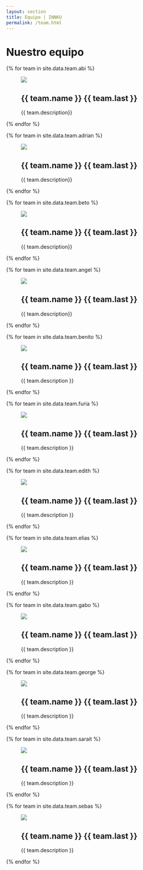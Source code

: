 ```yaml
---
layout: section
title: Equipo | INNKU
permalink: /team.html
---
```


<div class="row innku-title">
  <div class="col-lg-12">
    <h1>Nuestro equipo</h1>
  </div>

  <div class="col-lg-offset-5 col-lg-2 col-md-offset-5 col-md-2 col-sm-offset-5 col-sm-2 col-xs-offset-4 col-xs-4">
    <div class="row">
      <div class="col-lg-offset-4 col-lg-4 col-md-offset-4 col-md-4 col-sm-offset-4 col-sm-4 col-xs-offset-4 col-xs-4 innku-title-divisor">
      </div>
    </div>
  </div>
</div>

<div class="row team">

  {% for team in site.data.team.abi %}
    <div class="col-lg-4 col-sm-4 col-xs-12 text-center member">
      <figure class="effect-oscar">
        <img src="img/team/abi.jpg">
        <figcaption>
          <h2><span>{{ team.name }}</span> {{ team.last }}</h2>
          <p>{{ team.description}}</p>
        </figcaption>
      </figure>
    </div>
  {% endfor %}

  {% for team in site.data.team.adrian %}
    <div class="col-lg-4 col-sm-4 col-xs-12 text-center member">
      <figure class="effect-oscar">
        <img src="img/team/adrian.jpg">
        <figcaption>
          <h2><span>{{ team.name }}</span> {{ team.last }}</h2>
          <p>{{ team.description}}</p>
        </figcaption>
      </figure>
    </div>
  {% endfor %}

  {% for team in site.data.team.beto %}
    <div class="col-lg-4 col-sm-4 col-xs-12 text-center member">
      <figure class="effect-oscar">
        <img src="img/team/beto.jpg">
        <figcaption>
          <h2><span>{{ team.name }}</span> {{ team.last }}</h2>
          <p>{{ team.description}}</p>
        </figcaption>
      </figure>
    </div>
  {% endfor %}

</div>

<div class="row team">

  {% for team in site.data.team.angel %}
    <div class="col-lg-4 col-sm-4 col-xs-12 text-center member">
      <figure class="effect-oscar">
        <img src="img/team/angel.png">
        <figcaption>
          <h2><span>{{ team.name }}</span> {{ team.last }}</h2>
          <p>{{ team.description}}</p>
        </figcaption>
      </figure>
    </div>
  {% endfor %}

  {% for team in site.data.team.benito %}
    <div class="col-lg-4 col-sm-4 col-xs-12 text-center member">
      <figure class="effect-oscar">
        <img src="img/team/benito.jpg">
        <figcaption>
          <h2><span>{{ team.name }}</span> {{ team.last }}</h2>
          <p>{{ team.description }}</p>
        </figcaption>
      </figure>
    </div>
  {% endfor %}

  {% for team in site.data.team.furia %}
    <div class="col-lg-4 col-sm-4 col-xs-12 text-center member">
      <figure class="effect-oscar">
        <img src="img/team/furia.jpg">
        <figcaption>
          <h2><span>{{ team.name }}</span> {{ team.last }}</h2>
          <p>{{ team.description }}</p>
        </figcaption>
      </figure>
    </div>
  {% endfor %}

</div>

<div class="row team">

  {% for team in site.data.team.edith %}
    <div class="col-lg-4 col-sm-4 col-xs-12 text-center member">
      <figure class="effect-oscar">
        <img src="img/team/edith.jpg">
        <figcaption>
          <h2><span>{{ team.name }}</span> {{ team.last }}</h2>
          <p>{{ team.description }}</p>
        </figcaption>
      </figure>
    </div>
  {% endfor %}

  {% for team in site.data.team.elias %}
    <div class="col-lg-4 col-sm-4 col-xs-12 text-center member">
      <figure class="effect-oscar">
        <img src="img/team/elias.jpg">
        <figcaption>
          <h2><span>{{ team.name }}</span> {{ team.last }}</h2>
          <p>{{ team.description }}</p>
        </figcaption>
      </figure>
    </div>
  {% endfor %}

  {% for team in site.data.team.gabo %}
    <div class="col-lg-4 col-sm-4 col-xs-12 text-center member">
      <figure class="effect-oscar">
        <img src="img/team/gabo.jpg">
        <figcaption>
          <h2><span>{{ team.name }}</span> {{ team.last }}</h2>
          <p>{{ team.description }}</p>
        </figcaption>
      </figure>
    </div>
  {% endfor %}

</div>

<div class="row team">

  {% for team in site.data.team.george %}
    <div class="col-lg-4 col-sm-4 col-xs-12 text-center member">
      <figure class="effect-oscar">
        <img src="img/team/george.jpg">
        <figcaption>
          <h2><span>{{ team.name }}</span> {{ team.last }}</h2>
          <p>{{ team.description }}</p>
        </figcaption>
      </figure>
    </div>
  {% endfor %}

  {% for team in site.data.team.sarait %}
    <div class="col-lg-4 col-sm-4 col-xs-12 text-center member">
      <figure class="effect-oscar">
        <img src="img/team/sarait.jpg">
        <figcaption>
          <h2><span>{{ team.name }}</span> {{ team.last }}</h2>
          <p>{{ team.description }}</p>
        </figcaption>
      </figure>
    </div>
  {% endfor %}

  {% for team in site.data.team.sebas %}
    <div class="col-lg-4 col-sm-4 col-xs-12 text-center member">
      <figure class="effect-oscar">
        <img src="img/team/sebas.jpg">
        <figcaption>
          <h2><span>{{ team.name }}</span> {{ team.last }}</h2>
          <p>{{ team.description }}</p>
        </figcaption>
      </figure>
    </div>
  {% endfor %}

</div>
